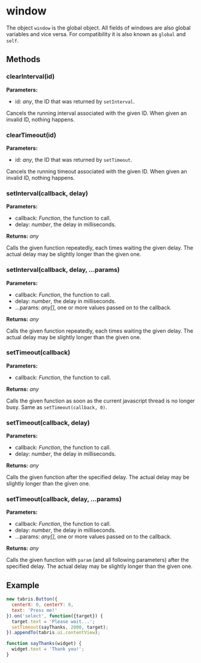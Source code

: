 # window

The object `window` is the global object. All fields of windows are also global variables and vice versa. For compatibility it is also known as `global` and `self`.

## Methods

### clearInterval(id)

**Parameters:** 

- id: *any*, the ID that was returned by `setInterval`.

Cancels the running interval associated with the given ID. When given an invalid ID, nothing happens.

### clearTimeout(id)

**Parameters:** 

- id: *any*, the ID that was returned by `setTimeout`.

Cancels the running timeout associated with the given ID. When given an invalid ID, nothing happens.

### setInterval(callback, delay)

**Parameters:** 

- callback: *Function*, the function to call.
- delay: *number*, the delay in milliseconds.

**Returns:** *any*

Calls the given function repeatedly, each times waiting the given delay. The actual delay may be slightly longer than the given one.

### setInterval(callback, delay, ...params)

**Parameters:** 

- callback: *Function*, the function to call.
- delay: *number*, the delay in milliseconds.
- ...params: *any[]*, one or more values passed on to the callback.

**Returns:** *any*

Calls the given function repeatedly, each times waiting the given delay. The actual delay may be slightly longer than the given one.

### setTimeout(callback)

**Parameters:** 

- callback: *Function*, the function to call.

**Returns:** *any*

Calls the given function as soon as the current javascript thread is no longer busy. Same as `setTimeout(callback, 0)`.

### setTimeout(callback, delay)

**Parameters:** 

- callback: *Function*, the function to call.
- delay: *number*, the delay in milliseconds.

**Returns:** *any*

Calls the given function after the specified delay. The actual delay may be slightly longer than the given one.

### setTimeout(callback, delay, ...params)

**Parameters:** 

- callback: *Function*, the function to call.
- delay: *number*, the delay in milliseconds.
- ...params: *any[]*, one or more values passed on to the callback.

**Returns:** *any*

Calls the given function with `param` (and all following parameters) after the specified delay. The actual delay may be slightly longer than the given one.


## Example
```js
new tabris.Button({
  centerX: 0, centerY: 0,
  text: 'Press me!'
}).on('select', function({target}) {
  target.text = 'Please wait...';
  setTimeout(sayThanks, 2000, target);
}).appendTo(tabris.ui.contentView);

function sayThanks(widget) {
  widget.text = 'Thank you!';
}
```